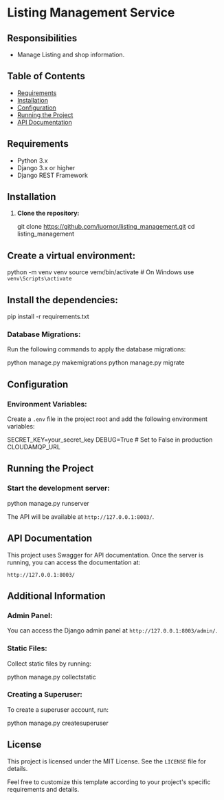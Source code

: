 # Listing Management Service
## Responsibilities
- Manage Listing and shop information.

## Table of Contents

- [Requirements](#requirements)
- [Installation](#installation)
- [Configuration](#configuration)
- [Running the Project](#running-the-project)
- [API Documentation](#api-documentation)

## Requirements

- Python 3.x
- Django 3.x or higher
- Django REST Framework

## Installation

1. **Clone the repository:**

   git clone https://github.com/luornor/listing_management.git
   cd listing_management
   
## Create a virtual environment:

python -m venv venv
source venv/bin/activate  # On Windows use `venv\Scripts\activate`

## Install the dependencies:

pip install -r requirements.txt

### Database Migrations:

Run the following commands to apply the database migrations:

python manage.py makemigrations
python manage.py migrate

## Configuration
### Environment Variables:

Create a `.env` file in the project root and add the following environment variables:

SECRET_KEY=your_secret_key
DEBUG=True  # Set to False in production
CLOUDAMQP_URL

## Running the Project

### Start the development server:

python manage.py runserver

The API will be available at `http://127.0.0.1:8003/`.

## API Documentation

This project uses Swagger for API documentation. Once the server is running, you can access the documentation at:

`http://127.0.0.1:8003/`


## Additional Information

### Admin Panel:

You can access the Django admin panel at `http://127.0.0.1:8003/admin/`.

### Static Files:

Collect static files by running:

python manage.py collectstatic


### Creating a Superuser:

To create a superuser account, run:

python manage.py createsuperuser

## License

This project is licensed under the MIT License. See the `LICENSE` file for details.

Feel free to customize this template according to your project's specific requirements and details.

